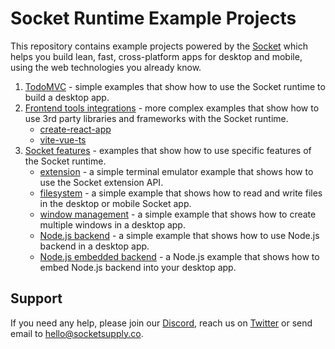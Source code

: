 # Socket Runtime Example Projects

This repository contains example projects powered by the
[Socket](https://sockets.sh/) which helps you build lean, fast,
cross-platform apps for desktop and mobile, using the web technologies
you already know.

1. [TodoMVC](basic/todomvc) - simple examples that show how to
   use the Socket runtime to build a desktop app.
2. [Frontend tools integrations](frontend-tools-integrations) - more complex examples that
   show how to use 3rd party libraries and frameworks with the Socket runtime.
   - [create-react-app](frontend-tools-integrations/create-react-app)
   - [vite-vue-ts](frontend-tools-integrations/vite-vue-ts)
3. [Socket features](socket-features) - examples that show how
   to use specific features of the Socket runtime.
   - [extension](socket-features/extension) - a simple terminal emulator
     example that shows how to use the Socket extension API.
   - [filesystem](socket-features/filesystem) - a simple example that shows
     how to read and write files in the desktop or mobile Socket app.
   - [window management](socket-features/multiple-windows) - a simple
     example that shows how to create multiple windows in a desktop app.
   - [Node.js backend](socket-features/node-backend) - a simple example that
     shows how to use Node.js backend in a desktop app.
   - [Node.js embedded backend](by-feature/node-backend-bundled) - a Node.js example that
     shows how to embed Node.js backend into your desktop app.

## Support

If you need any help, please join our [Discord](https://discord.gg/YPV32gKCsH),
reach us on [Twitter](https://twitter.com/socketsupply) or send email to
hello@socketsupply.co.
